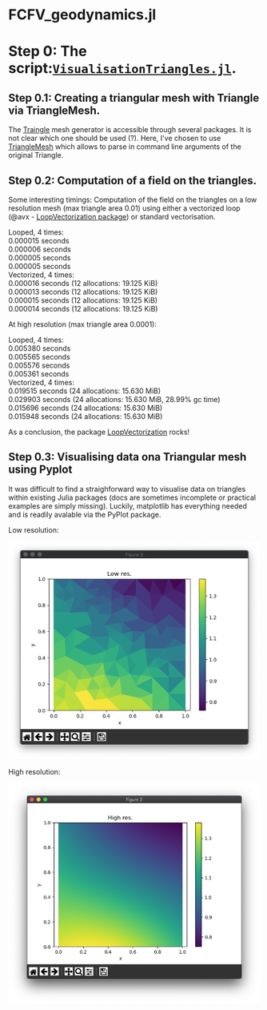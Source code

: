 # FCFV_geodynamics.jl

# Step 0: The script:[`VisualisationTriangles.jl`](VisualisationTriangles.jl).

## Step 0.1: Creating a triangular mesh with Triangle via TriangleMesh.

The [Traingle](https://www.cs.cmu.edu/~quake/triangle.html) mesh generator is accessible through several packages. It is not clear which one should be used (?). Here, I've chosen to use [TriangleMesh](https://github.com/konsim83/TriangleMesh.jl) which allows to parse in command line arguments of the original Triangle.  

## Step 0.2: Computation of a field on the triangles.

Some interesting timings:
Computation of the field on the triangles on a low resolution mesh (max triangle area 0.01) using either a vectorized loop (@avx - [LoopVectorization package](https://github.com/JuliaSIMD/LoopVectorization.jl)) or standard vectorisation.

Looped, 4 times:<br/>
  0.000015 seconds<br/>
  0.000006 seconds<br/>
  0.000005 seconds<br/>
  0.000005 seconds<br/>
Vectorized, 4 times:<br/>
  0.000016 seconds (12 allocations: 19.125 KiB)<br/>
  0.000013 seconds (12 allocations: 19.125 KiB)<br/>
  0.000015 seconds (12 allocations: 19.125 KiB)<br/>
  0.000014 seconds (12 allocations: 19.125 KiB)<br/>

At high resolution (max triangle area 0.0001):

Looped, 4 times:<br/>
  0.005380 seconds<br/>
  0.005565 seconds<br/>
  0.005576 seconds<br/>
  0.005361 seconds<br/>
Vectorized, 4 times:<br/>
  0.019515 seconds (24 allocations: 15.630 MiB)<br/>
  0.029903 seconds (24 allocations: 15.630 MiB, 28.99% gc time)<br/>
  0.015696 seconds (24 allocations: 15.630 MiB)<br/>
  0.015948 seconds (24 allocations: 15.630 MiB)<br/>

As a conclusion, the package [LoopVectorization](https://github.com/JuliaSIMD/LoopVectorization.jl) rocks!

## Step 0.3: Visualising data ona Triangular mesh using Pyplot

It was difficult to find a straighforward way to visualise data on triangles within existing Julia packages (docs are sometimes incomplete or practical examples are simply missing). Luckily, matplotlib has everything needed and is readily avalable via the PyPlot package.

Low resolution:<br/>

![](/images/0_LowRes.png)

High resolution:<br/>

![](/images/0_HighRes.png)

